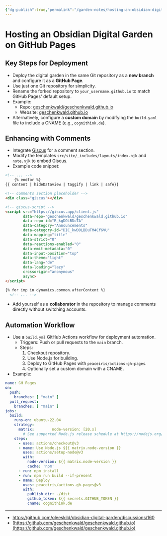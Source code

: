 ```yaml
---
{"dg-publish":true,"permalink":"/garden-notes/hosting-an-obsidian-digital-garden-on-git-hub-pages/","tags":["note","budding"],"created":"2024-12-02T18:10","updated":"2024-12-04T08:29"}
---
```


# Hosting an Obsidian Digital Garden on GitHub Pages

## Key Steps for Deployment

- Deploy the digital garden in the same Git repository as a **new branch** and configure it as a **GitHub Page**.
- Use just one Git repository for simplicity.
- Rename the forked repository to `your_username.github.io` to match GitHub Pages' default setup.  
- Example:
    - Repo: [geschenkwald/geschenkwald.github.io](https://github.com/geschenkwald/geschenkwald.github.io)
    - Website: [geschenkwald.github.io](https://geschenkwald.github.io)
- Alternatively, configure a **custom domain** by modifying the `build.yaml` file to include a CNAME (e.g., `cognithink.de`).

## Enhancing with Comments

- Integrate [Giscus](https://giscus.app/) for a comment section.
- Modify the templates `src/site/_includes/layouts/index.njk` and `note.njk` to embed Giscus.  
- Example code snippet:

```html
<!-- ... -->
    {% endfor %}
{{ content | hideDataview | taggify | link | safe}}

<!-- comments section placeholder -->
<div class="giscus"></div>

<!-- giscus-script -->
<script src="https://giscus.app/client.js"
        data-repo="geschenkwald/geschenkwald.github.io"
        data-repo-id="R_kgDOLBDuTA"
        data-category="Announcements"
        data-category-id="DIC_kwDOLBDuTM4Cf6VU"
        data-mapping="title"
        data-strict="0"
        data-reactions-enabled="0"
        data-emit-metadata="0"
        data-input-position="top"
        data-theme="light"
        data-lang="de"
        data-loading="lazy"
        crossorigin="anonymous"
        async>
</script>

{% for imp in dynamics.common.afterContent %}
  <!-- ... -->
```

- Add yourself as a **collaborator** in the repository to manage comments directly without switching accounts.

## Automation Workflow

- Use a `build.yml` GitHub Actions workflow for deployment automation.
    - Triggers: Push or pull requests to the `main` branch.
    - Steps:
        1. Checkout repository.
        2. Use Node.js for building.
        3. Deploy to GitHub Pages with `peaceiris/actions-gh-pages`.
        4. Optionally set a custom domain with a CNAME.
- Example:
    
```yaml
name: GH Pages
on:
  push:
    branches: [ "main" ]
  pull_request:
    branches: [ "main" ]
jobs:
  build:
    runs-on: ubuntu-22.04
    strategy:
      matrix:        node-version: [20.x]
        # See supported Node.js release schedule at https://nodejs.org/en/about/releases/
    steps:
      - uses: actions/checkout@v3
      - name: Use Node.js ${{ matrix.node-version }}
        uses: actions/setup-node@v3
        with:
          node-version: ${{ matrix.node-version }}
          cache: 'npm'
      - run: npm install
      - run: npm run build --if-present
      - name: Deploy
        uses: peaceiris/actions-gh-pages@v3
        with:
          publish_dir: ./dist
          github_token: ${{ secrets.GITHUB_TOKEN }}
          cname: cognithink.de
```

---
- https://github.com/oleeskild/obsidian-digital-garden/discussions/160
- [https://github.com/geschenkwald/geschenkwald.github.io](https://github.com/geschenkwald/geschenkwald.github.io)